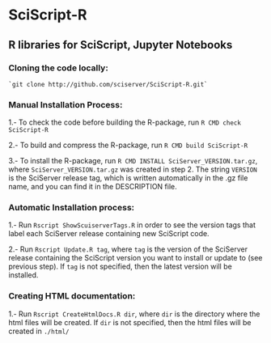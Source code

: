 # SciScript-R

## R libraries for SciScript, Jupyter Notebooks


### Cloning the code locally:
    `git clone http://github.com/sciserver/SciScript-R.git`

### Manual Installation Process:

1.- To check the code before building the R-package, run
    `R CMD check SciScript-R`

2.- To build and compress the R-package, run
    `R CMD build SciScript-R`
      
3.- To install the R-package, run
    `R CMD INSTALL SciServer_VERSION.tar.gz`, 
    where `SciServer_VERSION.tar.gz` was created in step 2. The string `VERSION` is the SciServer release tag, which is written automatically in the .gz file name, and you can find it in the DESCRIPTION file.


### Automatic Installation process:
  
1.- Run `Rscript ShowScuiserverTags.R` in order to see the version tags that label each SciServer release containing new SciScript code.

2.- Run `Rscript Update.R tag`, where `tag` is the version of the SciServer release containing the SciScript version you want to install or update to (see previous step). If `tag` is not specified, then the latest version will be installed.


### Creating HTML documentation:

1.- Run `Rscript CreateHtmlDocs.R dir`, where `dir` is the directory where the html files will be created. If `dir` is not specified, then the html files will be created in `./html/`


